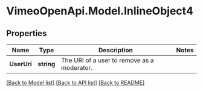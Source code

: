 # VimeoOpenApi.Model.InlineObject4
## Properties

Name | Type | Description | Notes
------------ | ------------- | ------------- | -------------
**UserUri** | **string** | The URI of a user to remove as a moderator. | 

[[Back to Model list]](../README.md#documentation-for-models) [[Back to API list]](../README.md#documentation-for-api-endpoints) [[Back to README]](../README.md)

